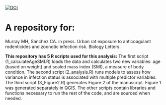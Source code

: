 [![DOI](https://zenodo.org/badge/387547164.svg)](https://zenodo.org/badge/latestdoi/387547164)

A repository for: 
================

Murray MH, Sánchez CA. in press. Urban rat exposure to anticoagulant rodenticides
and zoonotic infection risk. Biology Letters.


**This repository has 5 R scripts used for this analysis:** The first script
(1_calculateAgeSMI.R) loads the data and calculates two new variables: age 
(based on weight) and scaled mass index (SMI), a measure of body condition. 
The second script (2_analysis.R) runs models to assess how variance in infection 
status is associated with multiple predictor variables. The third script 
(3_Figure2.R) generates Figure 2 of the manuscript. Figure 1 was generated 
separately in QGIS. The other scripts contain libraries and functions necessary
to run the rest of the code, and are sourced when needed.
